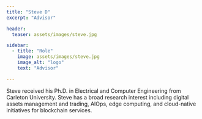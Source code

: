 ```yaml
---
title: "Steve D"
excerpt: "Advisor"

header:
  teaser: assets/images/steve.jpg

sidebar:
  - title: "Role"
    image: assets/images/steve.jpg
    image_alt: "logo"
    text: "Advisor"

---
```


Steve received his Ph.D. in Electrical and Computer Engineering from Carleton University. Steve has a broad research interest including digital assets management and trading, AIOps, edge computing, and cloud-native initiatives for blockchain services. 
